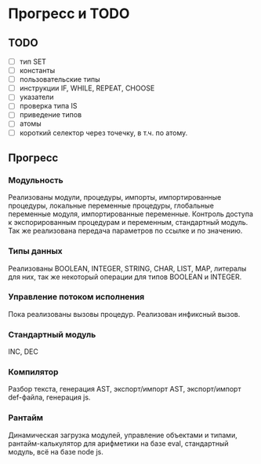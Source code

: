 # Прогресс и TODO

## TODO

* [ ] тип SET
* [ ] константы
* [ ] пользовательские типы
* [ ] инструкции IF, WHILE, REPEAT, CHOOSE
* [ ] указатели
* [ ] проверка типа IS
* [ ] приведение типов
* [ ] атомы
* [ ] короткий селектор через точечку, в т.ч. по атому.

## Прогресс

### Модульность
Реализованы модули, процедуры, импорты, импортированные процедуры, локальные переменные процедуры, глобальные переменные модуля, импортированные переменные. Контроль доступа к экспорированным процедурам и переменным, стандартный модуль. Так же реализована передача параметров по ссылке и по значению.

### Типы данных
Реализованы BOOLEAN, INTEGER, STRING, CHAR, LIST, MAP, литералы для них, так же некоторый операции для типов BOOLEAN и INTEGER.

### Управление потоком исполнения
Пока реализованы вызовы процедур. Реализован инфиксный вызов.

### Стандартный модуль
INC, DEC

### Компилятор
Разбор текста, генерация AST, экспорт/импорт AST, экспорт/импорт def-файла, генерация js.

### Рантайм
Динамическая загрузка модулей, управление объектами и типами, рантайм-калькулятор для арифметики на базе eval, стандартный модуль, всё на базе node js.
